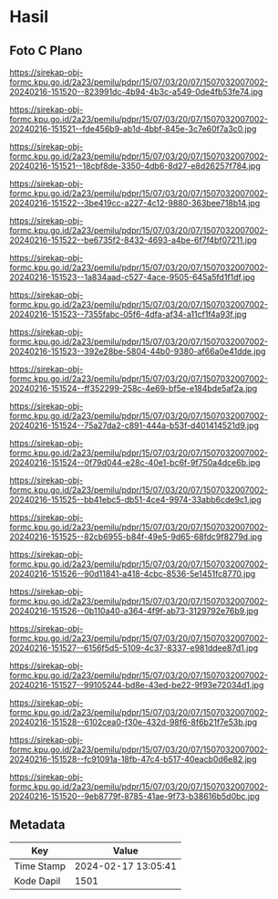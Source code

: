 # Hasil

## Foto C Plano

https://sirekap-obj-formc.kpu.go.id/2a23/pemilu/pdpr/15/07/03/20/07/1507032007002-20240216-151520--823991dc-4b94-4b3c-a549-0de4fb53fe74.jpg

https://sirekap-obj-formc.kpu.go.id/2a23/pemilu/pdpr/15/07/03/20/07/1507032007002-20240216-151521--fde456b9-ab1d-4bbf-845e-3c7e60f7a3c0.jpg

https://sirekap-obj-formc.kpu.go.id/2a23/pemilu/pdpr/15/07/03/20/07/1507032007002-20240216-151521--18cbf8de-3350-4db6-8d27-e8d26257f784.jpg

https://sirekap-obj-formc.kpu.go.id/2a23/pemilu/pdpr/15/07/03/20/07/1507032007002-20240216-151522--3be419cc-a227-4c12-9880-363bee718b14.jpg

https://sirekap-obj-formc.kpu.go.id/2a23/pemilu/pdpr/15/07/03/20/07/1507032007002-20240216-151522--be6735f2-8432-4693-a4be-6f7f4bf07211.jpg

https://sirekap-obj-formc.kpu.go.id/2a23/pemilu/pdpr/15/07/03/20/07/1507032007002-20240216-151523--1a834aad-c527-4ace-9505-645a5fd1f1df.jpg

https://sirekap-obj-formc.kpu.go.id/2a23/pemilu/pdpr/15/07/03/20/07/1507032007002-20240216-151523--7355fabc-05f6-4dfa-af34-a11cf1f4a93f.jpg

https://sirekap-obj-formc.kpu.go.id/2a23/pemilu/pdpr/15/07/03/20/07/1507032007002-20240216-151523--392e28be-5804-44b0-9380-af66a0e41dde.jpg

https://sirekap-obj-formc.kpu.go.id/2a23/pemilu/pdpr/15/07/03/20/07/1507032007002-20240216-151524--ff352299-258c-4e69-bf5e-e184bde5af2a.jpg

https://sirekap-obj-formc.kpu.go.id/2a23/pemilu/pdpr/15/07/03/20/07/1507032007002-20240216-151524--75a27da2-c891-444a-b53f-d401414521d9.jpg

https://sirekap-obj-formc.kpu.go.id/2a23/pemilu/pdpr/15/07/03/20/07/1507032007002-20240216-151524--0f79d044-e28c-40e1-bc6f-9f750a4dce6b.jpg

https://sirekap-obj-formc.kpu.go.id/2a23/pemilu/pdpr/15/07/03/20/07/1507032007002-20240216-151525--bb41ebc5-db51-4ce4-9974-33abb6cde9c1.jpg

https://sirekap-obj-formc.kpu.go.id/2a23/pemilu/pdpr/15/07/03/20/07/1507032007002-20240216-151525--82cb6955-b84f-49e5-9d65-68fdc9f8279d.jpg

https://sirekap-obj-formc.kpu.go.id/2a23/pemilu/pdpr/15/07/03/20/07/1507032007002-20240216-151526--90d11841-a418-4cbc-8536-5e1451fc8770.jpg

https://sirekap-obj-formc.kpu.go.id/2a23/pemilu/pdpr/15/07/03/20/07/1507032007002-20240216-151526--0b110a40-a364-4f9f-ab73-3129792e76b9.jpg

https://sirekap-obj-formc.kpu.go.id/2a23/pemilu/pdpr/15/07/03/20/07/1507032007002-20240216-151527--6156f5d5-5109-4c37-8337-e981ddee87d1.jpg

https://sirekap-obj-formc.kpu.go.id/2a23/pemilu/pdpr/15/07/03/20/07/1507032007002-20240216-151527--99105244-bd8e-43ed-be22-9f93e72034d1.jpg

https://sirekap-obj-formc.kpu.go.id/2a23/pemilu/pdpr/15/07/03/20/07/1507032007002-20240216-151528--6102cea0-f30e-432d-98f6-8f6b21f7e53b.jpg

https://sirekap-obj-formc.kpu.go.id/2a23/pemilu/pdpr/15/07/03/20/07/1507032007002-20240216-151528--fc91091a-18fb-47c4-b517-40eacb0d6e82.jpg

https://sirekap-obj-formc.kpu.go.id/2a23/pemilu/pdpr/15/07/03/20/07/1507032007002-20240216-151520--9eb8779f-8785-41ae-9f73-b38616b5d0bc.jpg


## Metadata

| Key        | Value               |
| ---------- | ------------------- |
| Time Stamp | 2024-02-17 13:05:41 |
| Kode Dapil | 1501                |



